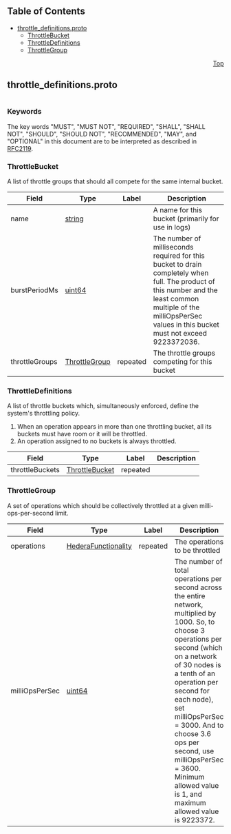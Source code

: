## Table of Contents

- [throttle_definitions.proto](#throttle_definitions-proto)
    - [ThrottleBucket](#proto-ThrottleBucket)
    - [ThrottleDefinitions](#proto-ThrottleDefinitions)
    - [ThrottleGroup](#proto-ThrottleGroup)
  



<a name="throttle_definitions-proto"></a>
<p align="right"><a href="#top">Top</a></p>

## throttle_definitions.proto
#

### Keywords
The key words "MUST", "MUST NOT", "REQUIRED", "SHALL", "SHALL NOT",
"SHOULD", "SHOULD NOT", "RECOMMENDED", "MAY", and "OPTIONAL" in this
document are to be interpreted as described in [RFC2119](https://www.ietf.org/rfc/rfc2119).


<a name="proto-ThrottleBucket"></a>

### ThrottleBucket
A list of throttle groups that should all compete for the same internal bucket.


| Field | Type | Label | Description |
| ----- | ---- | ----- | ----------- |
| name | [string](#string) |  | A name for this bucket (primarily for use in logs) |
| burstPeriodMs | [uint64](#uint64) |  | The number of milliseconds required for this bucket to drain completely when full. The product of this number and the least common multiple of the milliOpsPerSec values in this bucket must not exceed 9223372036. |
| throttleGroups | [ThrottleGroup](#proto-ThrottleGroup) | repeated | The throttle groups competing for this bucket |






<a name="proto-ThrottleDefinitions"></a>

### ThrottleDefinitions
A list of throttle buckets which, simultaneously enforced, define the system's throttling policy.
<ol>
<li> When an operation appears in more than one throttling bucket, all its buckets must have room
or it will be throttled.</li>
<li>An operation assigned to no buckets is always throttled.</li>
</ol>


| Field | Type | Label | Description |
| ----- | ---- | ----- | ----------- |
| throttleBuckets | [ThrottleBucket](#proto-ThrottleBucket) | repeated |  |






<a name="proto-ThrottleGroup"></a>

### ThrottleGroup
A set of operations which should be collectively throttled at a given milli-ops-per-second limit.


| Field | Type | Label | Description |
| ----- | ---- | ----- | ----------- |
| operations | [HederaFunctionality](#proto-HederaFunctionality) | repeated | The operations to be throttled |
| milliOpsPerSec | [uint64](#uint64) |  | The number of total operations per second across the entire network, multiplied by 1000. So, to choose 3 operations per second (which on a network of 30 nodes is a tenth of an operation per second for each node), set milliOpsPerSec = 3000. And to choose 3.6 ops per second, use milliOpsPerSec = 3600. Minimum allowed value is 1, and maximum allowed value is 9223372. |





 <!-- end messages -->

 <!-- end enums -->

 <!-- end HasExtensions -->

 <!-- end services -->


